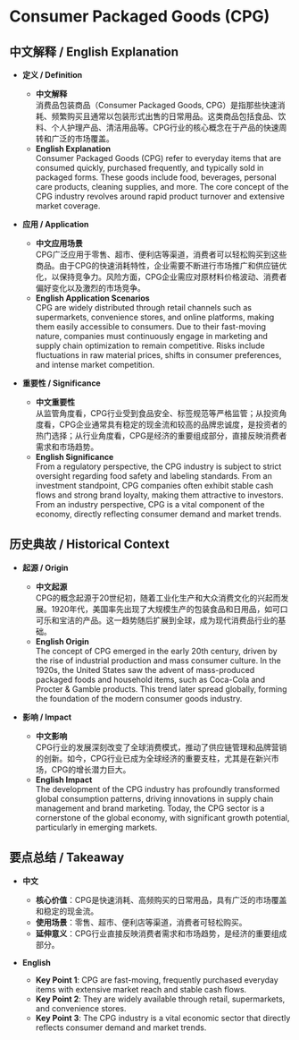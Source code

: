 # Consumer Packaged Goods (CPG)

## 中文解释 / English Explanation

* **定义 / Definition**  
  - **中文解释**  
    消费品包装商品（Consumer Packaged Goods, CPG）是指那些快速消耗、频繁购买且通常以包装形式出售的日常用品。这类商品包括食品、饮料、个人护理产品、清洁用品等。CPG行业的核心概念在于产品的快速周转和广泛的市场覆盖。  
  - **English Explanation**  
    Consumer Packaged Goods (CPG) refer to everyday items that are consumed quickly, purchased frequently, and typically sold in packaged forms. These goods include food, beverages, personal care products, cleaning supplies, and more. The core concept of the CPG industry revolves around rapid product turnover and extensive market coverage.

* **应用 / Application**  
  - **中文应用场景**  
    CPG广泛应用于零售、超市、便利店等渠道，消费者可以轻松购买到这些商品。由于CPG的快速消耗特性，企业需要不断进行市场推广和供应链优化，以保持竞争力。风险方面，CPG企业需应对原材料价格波动、消费者偏好变化以及激烈的市场竞争。  
  - **English Application Scenarios**  
    CPG are widely distributed through retail channels such as supermarkets, convenience stores, and online platforms, making them easily accessible to consumers. Due to their fast-moving nature, companies must continuously engage in marketing and supply chain optimization to remain competitive. Risks include fluctuations in raw material prices, shifts in consumer preferences, and intense market competition.

* **重要性 / Significance**  
  - **中文重要性**  
    从监管角度看，CPG行业受到食品安全、标签规范等严格监管；从投资角度看，CPG企业通常具有稳定的现金流和较高的品牌忠诚度，是投资者的热门选择；从行业角度看，CPG是经济的重要组成部分，直接反映消费者需求和市场趋势。  
  - **English Significance**  
    From a regulatory perspective, the CPG industry is subject to strict oversight regarding food safety and labeling standards. From an investment standpoint, CPG companies often exhibit stable cash flows and strong brand loyalty, making them attractive to investors. From an industry perspective, CPG is a vital component of the economy, directly reflecting consumer demand and market trends.

## 历史典故 / Historical Context

* **起源 / Origin**  
  - **中文起源**  
    CPG的概念起源于20世纪初，随着工业化生产和大众消费文化的兴起而发展。1920年代，美国率先出现了大规模生产的包装食品和日用品，如可口可乐和宝洁的产品。这一趋势随后扩展到全球，成为现代消费品行业的基础。  
  - **English Origin**  
    The concept of CPG emerged in the early 20th century, driven by the rise of industrial production and mass consumer culture. In the 1920s, the United States saw the advent of mass-produced packaged foods and household items, such as Coca-Cola and Procter & Gamble products. This trend later spread globally, forming the foundation of the modern consumer goods industry.

* **影响 / Impact**  
  - **中文影响**  
    CPG行业的发展深刻改变了全球消费模式，推动了供应链管理和品牌营销的创新。如今，CPG行业已成为全球经济的重要支柱，尤其是在新兴市场，CPG的增长潜力巨大。  
  - **English Impact**  
    The development of the CPG industry has profoundly transformed global consumption patterns, driving innovations in supply chain management and brand marketing. Today, the CPG sector is a cornerstone of the global economy, with significant growth potential, particularly in emerging markets.

## 要点总结 / Takeaway

* **中文**  
  - **核心价值**：CPG是快速消耗、高频购买的日常用品，具有广泛的市场覆盖和稳定的现金流。  
  - **使用场景**：零售、超市、便利店等渠道，消费者可轻松购买。  
  - **延伸意义**：CPG行业直接反映消费者需求和市场趋势，是经济的重要组成部分。  

* **English**  
  - **Key Point 1**: CPG are fast-moving, frequently purchased everyday items with extensive market reach and stable cash flows.  
  - **Key Point 2**: They are widely available through retail, supermarkets, and convenience stores.  
  - **Key Point 3**: The CPG industry is a vital economic sector that directly reflects consumer demand and market trends.